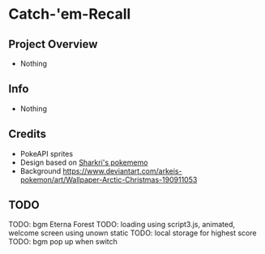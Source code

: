 # Catch-'em-Recall

## Project Overview

- Nothing

## Info

- Nothing

## Credits

- PokeAPI sprites
- Design based on [Sharkri's pokememo](https://github.com/Sharkri/pokememo)
- Background https://www.deviantart.com/arkeis-pokemon/art/Wallpaper-Arctic-Christmas-190911053

## TODO

TODO: bgm Eterna Forest
TODO: loading using script3.js, animated, welcome screen using unown static
TODO: local storage for highest score
TODO: bgm pop up when switch
